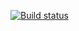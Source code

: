 [![Build status](https://ci.appveyor.com/api/projects/status/lhwoo3tq92y8g1oq?svg=true)](https://ci.appveyor.com/project/rlvictor/selenium)